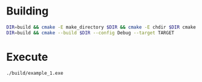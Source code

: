 
# Building

```bash
DIR=build && cmake -E make_directory $DIR && cmake -E chdir $DIR cmake ..
DIR=build && cmake --build $DIR --config Debug --target TARGET
```

# Execute

```bash
./build/example_1.exe
```
